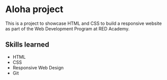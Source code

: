 # Aloha project
This is a project to showcase HTML and CSS to build a responsive website as part of the Web Development Program at RED Academy.

## Skills learned
- HTML
- CSS
- Responsive Web Design
- Git